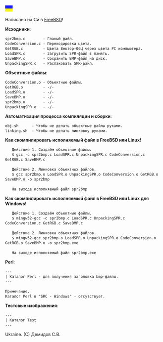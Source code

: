 ![](https://github.com/drilnet/vector-06c-spr2bmp/blob/master/UA.png)

Написано на Си в [FreeBSD](https://www.freebsd.org/ru/)!

**Исходники**:

    spr2bmp.c        - Гланый файл.
    CodeConversion.c - Перекодировка цвета.
    GetRGB.c         - Цвета Вектор-06Ц через цвета PC компьютера.
    LoadSPR.c        - Загрузить SPR-файл в память.
    SaveBMP.c        - Сохранить BMP-файл на диск.
    UnpackingSPR.c   - Распаковать SPR-файл.

**Объектные файлы**:

    CodeConversion.o - Объектные файлы.
    GetRGB.o         - -/-
    LoadSPR.o        - -/-
    SaveBMP.o        - -/-
    spr2bmp.o        - -/-
    UnpackingSPR.o   - -/-

**Автоматизация процесса компиляции и сборки**:

    obj.sh      - Чтобы не делать объектные файлы руками.
    linking.sh  - Чтобы не делать линковку руками.

**Как скомпилировать исполняемый файл в FreeBSD или Linux!**
 
       Действие 1. Создаём объектные файлы.
       $ gcc -c spr2bmp.c LoadSPR.c UnpackingSPR.c CodeConversion.c GetRGB.c SaveBMP.c

       Действие 2. Линковка объектных файлов.
       $ gcc spr2bmp.o LoadSPR.o UnpackingSPR.o CodeConversion.o GetRGB.o SaveBMP.o -o spr2bmp

       На выходе исполняемый файл spr2bmp

**Как скомпилировать исполняемый файл в FreeBSD или Linux для Windows!**

       Действие 1. Создаём объектные файлы.
       $ mingw32-gcc -c spr2bmp.c LoadSPR.c UnpackingSPR.c CodeConversion.c GetRGB.c SaveBMP.c

       Действие 2. Линковка объектных файлов.
       $ mingw32-gcc spr2bmp.o LoadSPR.o UnpackingSPR.o CodeConversion.o GetRGB.o SaveBMP.o -o spr2bmp.exe

       На выходе исполняемый файл spr2bmp.exe

**Perl**:    
    
    ---
    | Каталог Perl - для получения заголовка bmp-файлы.
    ---

    Примечание.
    Каталог Perl в "SRC - Windows" - отсутствует.

**Тестовые изображения**:

    ---
    | Каталог Test
    ---

Ukraine. (C) Демидов С.В.
